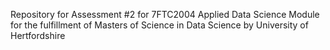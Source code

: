 Repository for Assessment #2 for 7FTC2004 Applied Data Science Module for the fulfillment of Masters of Science in Data Science by University of Hertfordshire
